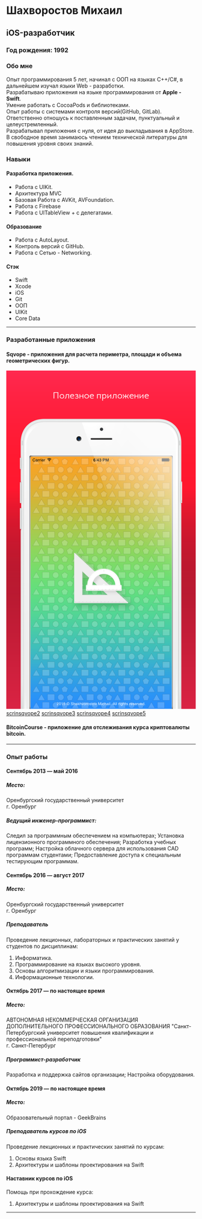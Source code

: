 # Шахворостов Михаил
## iOS-разработчик

### Год рождения: 1992

### Обо мне
Опыт программирования 5 лет, начинал с ООП на языках C++/C#, в дальнейшем изучал языки Web - разработки. <br>
Разрабатываю приложения на языке программирования от <b>Apple - Swift</b>. <br>
Умение работать с CocoaPods и библиотеками.<br>
Опыт работы с системами контроля версий(GitHub, GitLab). <br>
Ответственно отношусь к поставленным задачам, пунктуальный и целеустремленный.<br>
Разрабатывал приложения с нуля, от идея до выкладывания в AppStore.<br>
В свободное время занимаюсь чтением технической литературы для повышения уровня своих знаний. 

### Навыки
#### Разработка приложения.
- Работа с UIKit.
- Архитектура MVC
- Базовая Работа с AVKit, AVFoundation.
- Работа с Firebase
- Работа с UITableView + с делегатами.

#### Образование
- Работа с AutoLayout.
- Контроль версий с GitHub.
- Работа с Сетью - Networking.

#### Стэк
- Swift
- Xcode
- iOS
- Git
- ООП
- UIKit
- Core Data

<hr>

### Разработанные приложения

#### Sqvope - приложения для расчета периметра, площади и объема геометрических фигур.

![scrinsqvope1] [scrinsqvope2] [scrinsqvope3] [scrinsqvope4] [scrinsqvope5]

[scrinsqvope1]: https://github.com/maestrocrash/Resume/blob/main/Scrins%20App/1242x2208bb.png 
[scrinsqvope2]: https://github.com/maestrocrash/Resume/blob/main/Scrins%20App/1242x2208bb-2.png
[scrinsqvope3]: https://github.com/maestrocrash/Resume/blob/main/Scrins%20App/1242x2208bb-3.png
[scrinsqvope4]: https://github.com/maestrocrash/Resume/blob/main/Scrins%20App/1242x2208bb-4.png
[scrinsqvope5]: https://github.com/maestrocrash/Resume/blob/main/Scrins%20App/1242x2208bb-5.png

#### BitcoinCourse - приложение для отслеживания курса криптовалюты bitcoin.


___

### Опыт работы

#### Сентябрь 2013 — май 2016

##### Место: 
Оренбургский государственный университет <br>
г. Оренбург

##### Ведущий инженер-программист:
Следил за программным обеспечением на компьютерах;
Установка лицензионного программного обеспечения;
Разработка учебных программ;
Настройка облачного сервера для использования CAD программам студентами;
Предоставление доступа к специальным тестирующим программам.

#### Сентябрь 2016 — август 2017

##### Место: 
Оренбургский государственный университет<br>
г. Оренбург

##### Преподаватель
Проведение лекционных, лабораторных и практических занятий у студентов по дисциплинам:
1. Информатика.
2. Программирование на языках высокого уровня.
3. Основы алгоритмизации и языки программирования.
4. Информационные технологии.

#### Октябрь 2017 — по настоящее время

##### Место:
АВТОНОМНАЯ НЕКОММЕРЧЕСКАЯ ОРГАНИЗАЦИЯ ДОПОЛНИТЕЛЬНОГО ПРОФЕССИОНАЛЬНОГО ОБРАЗОВАНИЯ "Санкт-Петербургский университет повышения квалификации и профессиональной переподготовки"<br>
г. Санкт-Петербург

##### Программист-разработчик
Разработка и поддержка сайтов организации;
Настройка оборудования.

#### Октябрь 2019 — по настоящее время

##### Место: 
Образовательный портал - GeekBrains

##### Преподаватель курсов по iOS
Проведение лекционных и практических занятий по курсам:
1. Основы языка Swift
2. Архитектуры и шаблоны проектирования на Swift

#### Наставник курсов по iOS
Помощь при прохождение курса:
1. Архитектуры и шаблоны проектирования на Swift


____



